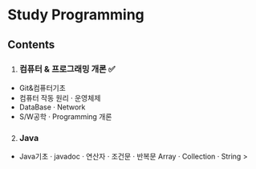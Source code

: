 # Study Programming
## Contents

1. ### 컴퓨터 & 프로그래밍 개론 ✅
- Git&컴퓨터기초
- 컴퓨터 작동 원리 · 운영체제
- DataBase · Network
- S/W공학 · Programming 개론
2. ### Java
- Java기초 · javadoc · 연산자 · 조건문 · 반복문
 Array · Collection · String >
